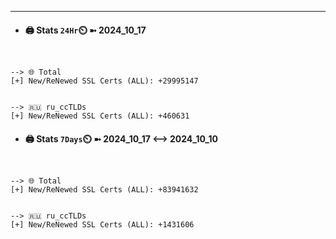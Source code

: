 

---
- #### 🖨️ **Stats** `24Hr`⏲️ ➼ 2024_10_17
```console


--> 🌐 Total
[+] New/ReNewed SSL Certs (ALL): +29995147


--> 🇷🇺 ru_ccTLDs
[+] New/ReNewed SSL Certs (ALL): +460631

```

- #### 🖨️ **Stats** `7Days`⏲️ ➼ 2024_10_17 <--> 2024_10_10
```console


--> 🌐 Total
[+] New/ReNewed SSL Certs (ALL): +83941632


--> 🇷🇺 ru_ccTLDs
[+] New/ReNewed SSL Certs (ALL): +1431606

```

